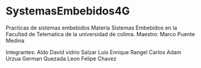 # SystemasEmbebidos4G
Practicas de sistemas embebidos
Materia Sistemas Embebidos en la Facultad de Telematica de la universidad de colima.
Maestro: Marco Puente Medina

Integrantes:
Aldo David vidrio Salzar
Luis Enrique Rangel
Carlos Adam Urzua
German Quezada
Leon Felipe Chavez
